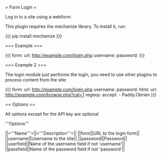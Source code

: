 = Form Login =

Log in to a site using a webform

This plugin requires the mechanize library. To install it, run:

{{{
pip install mechanize
}}}

=== Example ===

{{{
form:
  url: http://example.com/login.php
  username: <username>
  password: <password>
}}}

=== Example 2 ===

The login module just performs the login, you need to use other plugins to process content from the site:

{{{
form:
  url: http://example.com/login.php
  username: <username>
  password: <password>
html:
  url: http://example.com/browse.php?cat=1
regexp:
  accept:
    - Paddy.Obrien
}}}

== Options ==

All options except for the API key are optional

'''Options'''

||='''Name'''=||='''Description'''=||
||form||URL to the login form||
||username||Username to the site||
||password||Password||
||userfield||Name of the username field if not 'username'||
||passfield||Name of the password field if not 'password'||
